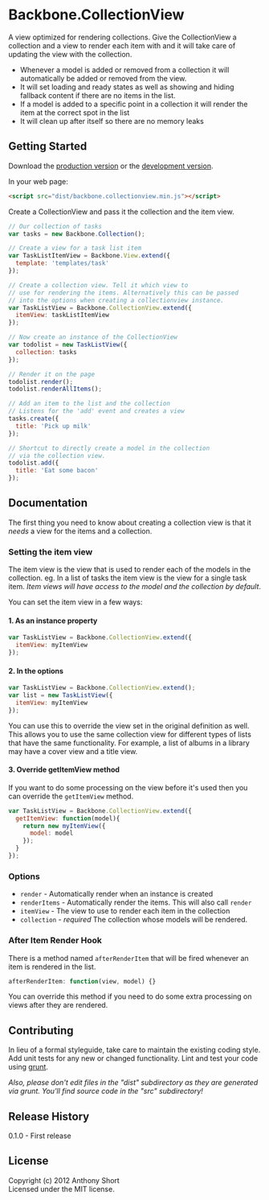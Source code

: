 # Backbone.CollectionView

A view optimized for rendering collections. Give the CollectionView a collection and a view to render each item with
and it will take care of updating the view with the collection.

* Whenever a model is added or removed from a collection it will automatically be added or removed from the view. 
* It will set loading and ready states as well as showing and hiding fallback content if there are no items in the list. 
* If a model is added to a specific point in a collection it will render the item at the correct spot in the list
* It will clean up after itself so there are no memory leaks

## Getting Started

Download the [production version][min] or the [development version][max].

[min]: https://raw.github.com/anthonyshort/backbone.collectionview/master/dist/backbone.collectionview.min.js
[max]: https://raw.github.com/anthonyshort/backbone.collectionview/master/dist/backbone.collectionview.js

In your web page:

```html
<script src="dist/backbone.collectionview.min.js"></script>
```

Create a CollectionView and pass it the collection and the item view.

```js
// Our collection of tasks
var tasks = new Backbone.Collection();

// Create a view for a task list item
var TaskListItemView = Backbone.View.extend({
  template: 'templates/task'
});

// Create a collection view. Tell it which view to
// use for rendering the items. Alternatively this can be passed
// into the options when creating a collectionview instance.
var TaskListView = Backbone.CollectionView.extend({
  itemView: taskListItemView
}); 

// Now create an instance of the CollectionView
var todolist = new TaskListView({
  collection: tasks
});

// Render it on the page
todolist.render();
todolist.renderAllItems();

// Add an item to the list and the collection
// Listens for the 'add' event and creates a view
tasks.create({ 
  title: 'Pick up milk'
});

// Shortcut to directly create a model in the collection
// via the collection view. 
todolist.add({
  title: 'Eat some bacon'
});
```

## Documentation

The first thing you need to know about creating a collection view is that it *needs* a view for the items and a collection. 

### Setting the item view

The item view is the view that is used to render each of the models in the collection. eg. In a list of tasks the item view 
is the view for a single task item. *Item views will have access to the model and the collection by default*.

You can set the item view in a few ways:

#### 1. As an instance property

```js
var TaskListView = Backbone.CollectionView.extend({
  itemView: myItemView
});
```

#### 2. In the options

```js
var TaskListView = Backbone.CollectionView.extend();
var list = new TaskListView({
  itemView: myItemView
}); 
```

You can use this to override the view set in the original definition as well. This allows you to use the same
collection view for different types of lists that have the same functionality. For example, a list of albums
in a library may have a cover view and a title view.

#### 3. Override getItemView method

If you want to do some processing on the view before it's used then you can override the `getItemView` method.

```js
var TaskListView = Backbone.CollectionView.extend({
  getItemView: function(model){
    return new myItemView({
      model: model
    }); 
  }
});
```

### Options

* `render` - Automatically render when an instance is created
* `renderItems` - Automatically render the items. This will also call `render`
* `itemView` - The view to use to render each item in the collection
* `collection` - *required* The collection whose models will be rendered.

### After Item Render Hook

There is a method named `afterRenderItem` that will be fired whenever an item is rendered in the list.

```js
afterRenderItem: function(view, model) {}
```

You can override this method if you need to do some extra processing on views after they are rendered.

## Contributing
In lieu of a formal styleguide, take care to maintain the existing coding style. Add unit tests for any new or changed functionality. Lint and test your code using [grunt](https://github.com/cowboy/grunt).

_Also, please don't edit files in the "dist" subdirectory as they are generated via grunt. You'll find source code in the "src" subdirectory!_

## Release History
0.1.0 - First release

## License
Copyright (c) 2012 Anthony Short  
Licensed under the MIT license.
